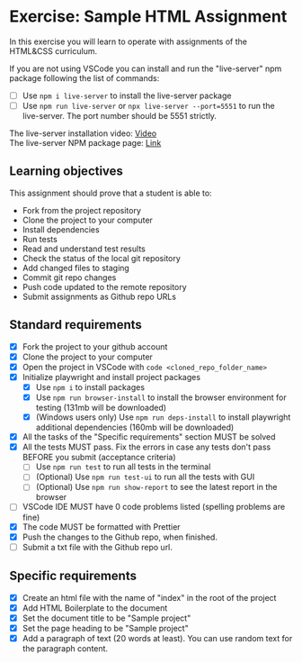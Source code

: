 # Exercise: Sample HTML Assignment

In this exercise you will learn to operate with assignments of the HTML&CSS curriculum.

If you are not using VSCode you can install and run the "live-server" npm package following the list of commands:

- [ ] Use `npm i live-server` to install the live-server package
- [ ] Use `npm run live-server` or `npx live-server --port=5551` to run the live-server. The port number should be 5551 strictly.

The live-server installation video: [Video](https://www.loom.com/share/ca99ebec79d14bfa9fc4dd012661f919?sid=0c702a22-c5bd-4608-93d2-0643aecb4b07)  
The live-server NPM package page: [Link](https://www.npmjs.com/package/live-server)

## Learning objectives

This assignment should prove that a student is able to:

- Fork from the project repository
- Clone the project to your computer
- Install dependencies
- Run tests
- Read and understand test results
- Check the status of the local git repository
- Add changed files to staging
- Commit git repo changes
- Push code updated to the remote repository
- Submit assignments as Github repo URLs

## Standard requirements

- [x] Fork the project to your github account
- [x] Clone the project to your computer
- [x] Open the project in VSCode with `code <cloned_repo_folder_name>`
- [x] Initialize playwright and install project packages
  - [x] Use `npm i` to install packages
  - [x] Use `npm run browser-install` to install the browser environment for testing (131mb will be downloaded)
  - [x] (Windows users only) Use `npm run deps-install` to install playwright additional dependencies (160mb will be downloaded)
- [x] All the tasks of the "Specific requirements" section MUST be solved
- [x] All the tests MUST pass. Fix the errors in case any tests don't pass BEFORE you submit (acceptance criteria)
  - [ ] Use `npm run test` to run all tests in the terminal
  - [ ] (Optional) Use `npm run test-ui` to run all the tests with GUI
  - [ ] (Optional) Use `npm run show-report` to see the latest report in the browser
- [ ] VSCode IDE MUST have 0 code problems listed (spelling problems are fine)
- [x] The code MUST be formatted with Prettier
- [x] Push the changes to the Github repo, when finished.
- [ ] Submit a txt file with the Github repo url.

## Specific requirements

- [x] Create an html file with the name of "index" in the root of the project
- [x] Add HTML Boilerplate to the document
- [x] Set the document title to be "Sample project"
- [x] Set the page heading to be "Sample project"
- [x] Add a paragraph of text (20 words at least). You can use random text for the paragraph content.
